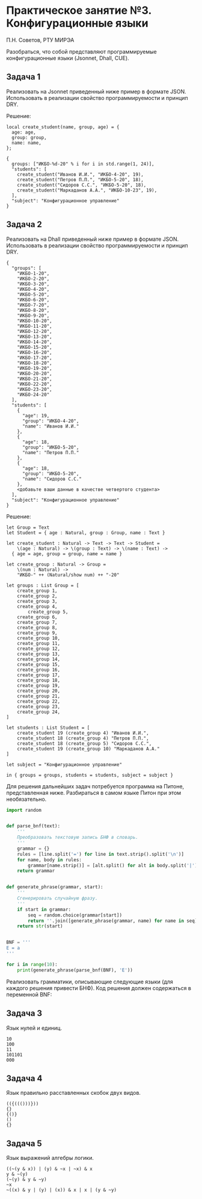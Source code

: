 
# Практическое занятие №3. Конфигурационные языки

П.Н. Советов, РТУ МИРЭА

Разобраться, что собой представляют программируемые конфигурационные языки (Jsonnet, Dhall, CUE).

## Задача 1

Реализовать на Jsonnet приведенный ниже пример в формате JSON. Использовать в реализации свойство программируемости и принцип DRY.

Решение:
```
local create_student(name, group, age) = {
  age: age,
  group: group,
  name: name,
};

{
  groups: ["ИКБО-%d-20" % i for i in std.range(1, 24)],
  "students": [
    create_student("Иванов И.И.", "ИКБО-4-20", 19),
    create_student("Петров П.П.", "ИКБО-5-20", 18),
    create_student("Сидоров С.С.", "ИКБО-5-20", 18),
    create_student("Маркаданов А.А.", "ИКБО-10-23", 19),
  ],
  "subject": "Конфигурационное управление"
}
```

## Задача 2

Реализовать на Dhall приведенный ниже пример в формате JSON. Использовать в реализации свойство программируемости и принцип DRY.

```
{
  "groups": [
    "ИКБО-1-20",
    "ИКБО-2-20",
    "ИКБО-3-20",
    "ИКБО-4-20",
    "ИКБО-5-20",
    "ИКБО-6-20",
    "ИКБО-7-20",
    "ИКБО-8-20",
    "ИКБО-9-20",
    "ИКБО-10-20",
    "ИКБО-11-20",
    "ИКБО-12-20",
    "ИКБО-13-20",
    "ИКБО-14-20",
    "ИКБО-15-20",
    "ИКБО-16-20",
    "ИКБО-17-20",
    "ИКБО-18-20",
    "ИКБО-19-20",
    "ИКБО-20-20",
    "ИКБО-21-20",
    "ИКБО-22-20",
    "ИКБО-23-20",
    "ИКБО-24-20"
  ],
  "students": [
    {
      "age": 19,
      "group": "ИКБО-4-20",
      "name": "Иванов И.И."
    },
    {
      "age": 18,
      "group": "ИКБО-5-20",
      "name": "Петров П.П."
    },
    {
      "age": 18,
      "group": "ИКБО-5-20",
      "name": "Сидоров С.С."
    },
    <добавьте ваши данные в качестве четвертого студента>
  ],
  "subject": "Конфигурационное управление"
} 
```
Решение:
```
let Group = Text
let Student = { age : Natural, group : Group, name : Text }

let create_student : Natural -> Text -> Text -> Student =
	\(age : Natural) -> \(group : Text) -> \(name : Text) ->
  { age = age, group = group, name = name }

let create_group : Natural -> Group =
	\(num : Natural) ->
	"ИКБО-" ++ (Natural/show num) ++ "-20"

let groups : List Group = [ 
	create_group 1,
	create_group 2,
	create_group 3,
	create_group 4,
        create_group 5,
	create_group 6,
	create_group 7,
	create_group 8,
	create_group 9,
	create_group 10,
	create_group 11,
	create_group 12,
	create_group 13,
	create_group 14,
	create_group 15,
	create_group 16,
	create_group 17,
	create_group 18,
	create_group 19,
	create_group 20,
	create_group 21,
	create_group 22,
	create_group 23,
	create_group 24,
]

let students : List Student = [ 
	create_student 19 (create_group 4) "Иванов И.И.", 
	create_student 18 (create_group 4) "Петров П.П.",
	create_student 18 (create_group 5) "Сидоров С.С.",
	create_student 19 (create_group 10) "Маркаданов А.А."
]

let subject = "Конфигурационное управление"

in { groups = groups, students = students, subject = subject }
```



Для решения дальнейших задач потребуется программа на Питоне, представленная ниже. Разбираться в самом языке Питон при этом необязательно.

```Python
import random


def parse_bnf(text):
    '''
    Преобразовать текстовую запись БНФ в словарь.
    '''
    grammar = {}
    rules = [line.split('=') for line in text.strip().split('\n')]
    for name, body in rules:
        grammar[name.strip()] = [alt.split() for alt in body.split('|')]
    return grammar


def generate_phrase(grammar, start):
    '''
    Сгенерировать случайную фразу.
    '''
    if start in grammar:
        seq = random.choice(grammar[start])
        return ''.join([generate_phrase(grammar, name) for name in seq])
    return str(start)


BNF = '''
E = a
'''

for i in range(10):
    print(generate_phrase(parse_bnf(BNF), 'E'))

```

Реализовать грамматики, описывающие следующие языки (для каждого решения привести БНФ). Код решения должен содержаться в переменной BNF:

## Задача 3

Язык нулей и единиц.

```
10
100
11
101101
000
```

## Задача 4

Язык правильно расставленных скобок двух видов.

```
(({((()))}))
{}
{()}
()
{}
```

## Задача 5

Язык выражений алгебры логики.

```
((~(y & x)) | (y) & ~x | ~x) & x
y & ~(y)
(~(y) & y & ~y)
~x
~((x) & y | (y) | (x)) & x | x | (y & ~y)
```
